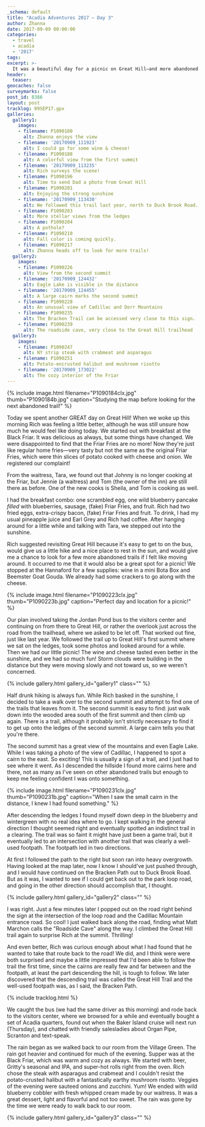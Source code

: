 ```yaml
---
_schema: default
title: "Acadia Adventures 2017 – Day 3"
author: Zhanna
date: 2017-09-09 00:00:00
categories:
  - travel
  - acadia
  - '2017'
tags:
excerpt: >-
  It was a beautiful day for a picnic on Great Hill—and more abandoned trail finding!
header:
  teaser:
geocaches: false
surveymarks: false
post_id: 8386
layout: post
tracklog: 09SEP17.gpx
galleries:
  gallery1:
    images:
    - filename: P1090180
      alt: Zhanna enjoys the view
    - filename: '20170909_111923'
      alt: I could go for some wine & cheese!
    - filename: P1090188
      alt: A colorful view from the first summit
    - filename: '20170909_113235'
      alt: Rich surveys the scene!
    - filename: P1090196
      alt: Time to send Dad a photo from Great Hill
    - filename: P1090201
      alt: Enjoying the strong sunshine
    - filename: '20170909_113430'
      alt: We followed this trail last year, north to Duck Brook Road.
    - filename: P1090203
      alt: More stellar views from the ledges
    - filename: P1090204
      alt: A pothole?
    - filename: P1090210
      alt: Fall color is coming quickly.
    - filename: P1090217
      alt: Zhanna heads off to look for more trails! 
  gallery2:
    images:
    - filename: P1090226
      alt: View from the second summit
    - filename: '20170909_124432'
      alt: Eagle Lake is visible in the distance
    - filename: '20170909_124455'
      alt: A large cairn marks the second summit
    - filename: P1090228
      alt: An unusual view of Cadillac and Dorr Mountains
    - filename: P1090235
      alt: The Bracken Trail can be accessed very close to this sign.
    - filename: P1090239
      alt: The roadside cave, very close to the Great Hill trailhead    
  gallery3:
    images:
    - filename: P1090247
      alt: NY strip steak with crabmeat and asparagus
    - filename: P1090251
      alt: Potato-encrusted halibut and mushroom risotto
    - filename: '20170909_173022'
      alt: The cozy interior of the Friar   
---
```


{% include image.html filename="P1090184clx.jpg" thumb="P1090184b.jpg" caption="Studying the map before looking for the next abandoned trail!" %}

Today we spent another GREAT day on Great Hill! When we woke up this morning Rich was feeling a little better, although he was still unsure how much he would feel like doing today. We started out with breakfast at the Black Friar.  It was delicious as always, but some things have changed. We were disappointed to find that the Friar Fries are no more! Now they're just like regular home fries—very tasty but not the same as the original Friar Fries, which were thin slices of potato cooked with cheese and onion. We registered our complaint!

From the waitress, Tara, we found out that Johnny <!-- ("oh, we had another name for him", said the waitress)--> is no longer cooking at the Friar, but Jennie (a waitress) and Tom (the owner of the inn) are still there as before.  One of the new cooks is Sheila, and Tom is cooking as well. 

I had the breakfast combo: one scrambled egg, one wild blueberry pancake _filled_ with blueberries, sausage, (fake) Friar Fries, and fruit.  Rich had two fried eggs, extra-crispy bacon,  (fake) Friar Fries and fruit.  To drink, I had my usual pineapple juice and Earl Grey and Rich had coffee.  After hanging around for a little while and talking with Tara, we stepped out into the sunshine. 

Rich suggested revisiting Great Hill because it's easy to get to on the bus, would give us a little hike and a nice place to rest in the sun, and would give me a chance to look for a few more abandoned trails if I felt like moving around. It occurred to me that it would also be a great spot for a picnic! We stopped at the Hannaford for a few supplies: wine in a mini Bota Box and Beemster Goat Gouda. We already had some crackers to go along with the cheese.

{% include image.html filename="P1090223clx.jpg" thumb="P1090223b.jpg" caption="Perfect day and location for a picnic!" %}

Our plan involved taking the Jordan Pond bus to the visitors center and continuing on from there to Great Hill, or rather the overlook just across the road from the trailhead, where we asked to be let off. That worked out fine, just like last year. We followed the trail up to Great Hill's first summit where we sat on the ledges, took some photos and looked around for a while.  Then we had our little picnic! The wine and cheese tasted even better in the sunshine, and we had so much fun!  Storm clouds were building in the distance but they were moving slowly and not toward us, so we weren't concerned.

{% include gallery.html gallery_id="gallery1" class="" %}

Half drunk hiking is always fun. While Rich basked in the sunshine, I decided to take a walk over to the second summit and attempt to find one of the trails that leaves from it. The second summit is easy to find: just walk down into the wooded area south of the first summit and then climb up again. There is a trail, although it probably isn't strictly necessary to find it to get up onto the ledges of the second summit. A large cairn tells you that you're there. 

The second summit has a great view of the mountains and even Eagle Lake.  While I was taking a photo of the view of Cadillac, I happened to spot a cairn to the east. So exciting! This is usually a sign of a trail, and I just had to see where it went. As I descended the hillside I found more cairns here and there, not as many as I've seen on other abandoned trails but enough to keep me feeling confident I was onto something. 

{% include image.html filename="P1090231clx.jpg" thumb="P1090231b.jpg" caption="When I saw the small cairn in the distance, I knew I had found something." %}

After descending the ledges I found myself down deep in the blueberry and wintergreen with no real idea where to go. I kept walking in the general direction I thought seemed right and eventually spotted an indistinct trail in a clearing. The trail was so faint it might have just been a game trail, but it eventually led to an intersection with another trail that was clearly a well-used footpath. The footpath led in two directions.  

At first I followed the path to the right but soon ran into heavy overgrowth. Having looked at the map later, now I know I should've just pushed through, and I would have continued on the Bracken Path out to Duck Brook Road.  But as it was, I wanted to see if I could get back out to the park loop road, and going in the other direction should accomplish that, I thought.  

{% include gallery.html gallery_id="gallery2" class="" %}

I was right.  Just a few minutes later I popped out on the road right behind the sign at the intersection of the loop road and the Cadillac Mountain entrance road. So cool! I just walked back along the road, finding what Matt Marchon calls the "Roadside Cave" along the way.  I climbed the Great Hill trail again to surprise Rich at the summit. Thrilling! 

And even better, Rich was curious enough about what I had found that he wanted to take that route back to the road! We did, and I think were were both surprised and maybe a little impressed that I'd been able to follow the trail the first time, since the cairns are really few and far between and the footpath, at least the part descending the hill, is tough to follow. We later discovered that the descending trail was called the Great Hill Trail and the well-used footpath was, as I said, the Bracken Path.

{% include tracklog.html %}

We caught the bus (we had the same driver as this morning) and rode back to the visitors center, where we browsed for a while and eventually bought a set of Acadia quarters, found out when the Baker Island cruise will next run (Thursday), and chatted with friendly salesladies about Organ Pipe, Scranton and text-speak.

The rain began as we walked back to our room from the Village Green. The rain got heavier and continued for much of the evening.  Supper was at the Black Friar, which was warm and cozy as always.  We started with beer, Gritty's seasonal and IPA, and super-hot rolls right from the oven. Rich chose the steak with asparagus and crabmeat and I couldn't resist the potato-crusted halibut with a fantastically earthy mushroom risotto.  Veggies of the evening were sauteed onions and zucchini. Yum! We ended with wild blueberry cobbler with fresh whipped cream made by our waitress.  It was a great dessert, light and flavorful and not too sweet. The rain was gone by the time we were ready to walk back to our room. 

{% include gallery.html gallery_id="gallery3" class="" %}